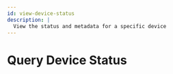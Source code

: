 ```yaml
---
id: view-device-status
description: |
  View the status and metadata for a specific device
---
```


# Query Device Status



